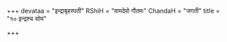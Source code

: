 +++
devataa = "इन्द्राबृहस्पती"
RShiH = "वामदेवो गौतमः"
ChandaH = "जगती"
title = "१० इन्द्रश्च सोमं"

+++
